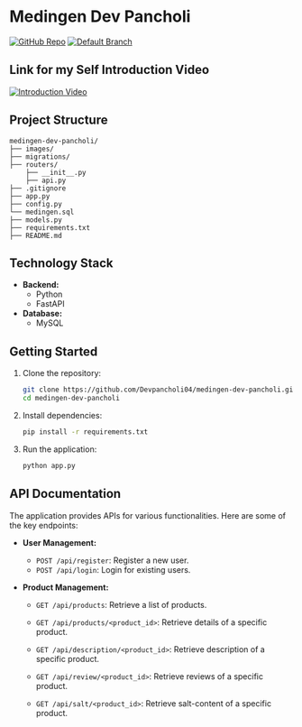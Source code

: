 # Medingen Dev Pancholi

[![GitHub Repo](https://img.shields.io/badge/GitHub-Repo-blue?style=flat-square&logo=github)](https://github.com/Devpancholi04/medingen-dev-pancholi)
[![Default Branch](https://img.shields.io/badge/Branch-main-green?style=flat-square)](https://github.com/Devpancholi04/medingen-dev-pancholi)

## Link for my Self Introduction Video
[![Introduction Video](https://img.shields.io/badge/Watch-Video-red?style=flat-square&logo=youtube)]( link )

## Project Structure

```
medingen-dev-pancholi/
├── images/
├── migrations/
├── routers/
    ├── __init__.py
    ├── api.py
├── .gitignore
├── app.py
├── config.py
└── medingen.sql
├── models.py
├── requirements.txt
├── README.md
```

## Technology Stack
*   **Backend:** 
    *   Python
    *   FastAPI
*   **Database:** 
    *   MySQL

## Getting Started

1. Clone the repository:
    ```bash
    git clone https://github.com/Devpancholi04/medingen-dev-pancholi.git
    cd medingen-dev-pancholi
    ```
2. Install dependencies:
    ```bash
    pip install -r requirements.txt
    ```
3. Run the application:
    ```bash
    python app.py
    ```

## API Documentation
The application provides APIs for various functionalities. Here are some of the key endpoints:

*   **User Management:**
    *   `POST /api/register`: Register a new user.
    *   `POST /api/login`: Login for existing users.

*   **Product Management:**
    *   `GET /api/products`: Retrieve a list of products.
    *   `GET /api/products/<product_id>`: Retrieve details of a specific product.

    *   `GET /api/description/<product_id>`: Retrieve description of a specific product.
    *   `GET /api/review/<product_id>`: Retrieve reviews of a specific product.
    *   `GET /api/salt/<product_id>`: Retrieve salt-content of a specific product.
